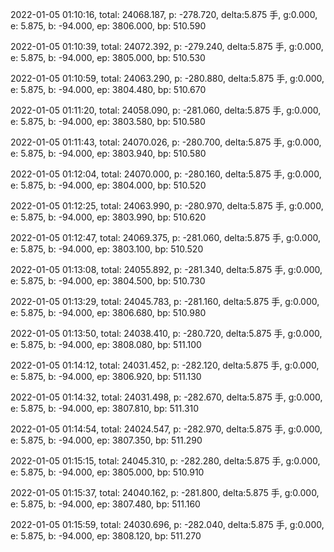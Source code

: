 2022-01-05 01:10:16, total: 24068.187, p: -278.720, delta:5.875 手, g:0.000, e: 5.875, b: -94.000, ep: 3806.000, bp: 510.590

2022-01-05 01:10:39, total: 24072.392, p: -279.240, delta:5.875 手, g:0.000, e: 5.875, b: -94.000, ep: 3805.000, bp: 510.530

2022-01-05 01:10:59, total: 24063.290, p: -280.880, delta:5.875 手, g:0.000, e: 5.875, b: -94.000, ep: 3804.480, bp: 510.670

2022-01-05 01:11:20, total: 24058.090, p: -281.060, delta:5.875 手, g:0.000, e: 5.875, b: -94.000, ep: 3803.580, bp: 510.580

2022-01-05 01:11:43, total: 24070.026, p: -280.700, delta:5.875 手, g:0.000, e: 5.875, b: -94.000, ep: 3803.940, bp: 510.580

2022-01-05 01:12:04, total: 24070.000, p: -280.160, delta:5.875 手, g:0.000, e: 5.875, b: -94.000, ep: 3804.000, bp: 510.520

2022-01-05 01:12:25, total: 24063.990, p: -280.970, delta:5.875 手, g:0.000, e: 5.875, b: -94.000, ep: 3803.990, bp: 510.620

2022-01-05 01:12:47, total: 24069.375, p: -281.060, delta:5.875 手, g:0.000, e: 5.875, b: -94.000, ep: 3803.100, bp: 510.520

2022-01-05 01:13:08, total: 24055.892, p: -281.340, delta:5.875 手, g:0.000, e: 5.875, b: -94.000, ep: 3804.500, bp: 510.730

2022-01-05 01:13:29, total: 24045.783, p: -281.160, delta:5.875 手, g:0.000, e: 5.875, b: -94.000, ep: 3806.680, bp: 510.980

2022-01-05 01:13:50, total: 24038.410, p: -280.720, delta:5.875 手, g:0.000, e: 5.875, b: -94.000, ep: 3808.080, bp: 511.100

2022-01-05 01:14:12, total: 24031.452, p: -282.120, delta:5.875 手, g:0.000, e: 5.875, b: -94.000, ep: 3806.920, bp: 511.130

2022-01-05 01:14:32, total: 24031.498, p: -282.670, delta:5.875 手, g:0.000, e: 5.875, b: -94.000, ep: 3807.810, bp: 511.310

2022-01-05 01:14:54, total: 24024.547, p: -282.970, delta:5.875 手, g:0.000, e: 5.875, b: -94.000, ep: 3807.350, bp: 511.290

2022-01-05 01:15:15, total: 24045.310, p: -282.280, delta:5.875 手, g:0.000, e: 5.875, b: -94.000, ep: 3805.000, bp: 510.910

2022-01-05 01:15:37, total: 24040.162, p: -281.800, delta:5.875 手, g:0.000, e: 5.875, b: -94.000, ep: 3807.480, bp: 511.160

2022-01-05 01:15:59, total: 24030.696, p: -282.040, delta:5.875 手, g:0.000, e: 5.875, b: -94.000, ep: 3808.120, bp: 511.270